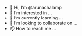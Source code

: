 - 👋 Hi, I’m @arunachalamp
- 👀 I’m interested in ...
- 🌱 I’m currently learning ...
- 💞️ I’m looking to collaborate on ...
- 📫 How to reach me ...

<!---
arunachalamp/arunachalamp is a ✨ special ✨ repository because its `README.md` (this file) appears on your GitHub profile.
You can click the Preview link to take a look at your changes.
--->
